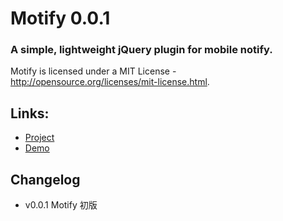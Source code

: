 Motify 0.0.1
=======
### A simple, lightweight jQuery plugin for mobile notify.


Motify is licensed under a MIT License - http://opensource.org/licenses/mit-license.html. 


## Links:
+ [Project](http://agalwood.github.io/Motify)
+ [Demo](http://htmlpreview.github.io/?https://github.com/agalwood/Motify/blob/master/demo.html)

## Changelog

- v0.0.1 Motify 初版